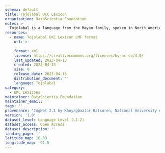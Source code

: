 ```yaml
---
schema: default
title: Tojolabal UKC Lexicon
organization: DataScientia Foundation
notes: >-
  Tojolabal is a language from the Mayan family, spoken in North America. The UKC Lexicon of Tojolabal is represented as a lexico-semantic network. It consists of words, word senses, synsets, as well as sense-level and synset-level relationships.
resources:
  - name: Tojolabal UKC Lexicon LMF format
    url: >-
      
    format: xml
    license: https://creativecommons.org/licenses/by-nc-sa/4.0/
    last_updated: 2023-04-13
    created: 2023-04-13
    size: 0
    release_date: 2023-04-13
    distribution_document: ''
    language: Tojolabal
category:
  - UKC Lexicons
maintainer: DataScientia Foundation
maintainer_email: ''
tags: ''
provenance: 'CogNet 2.1 by Khuyagbaatar Batsuren, National University of Mongolia (http://cognet.ukc.disi.unitn.it); Native Languages of the Americas 2021.11. by Laura Redish and Orrin Lewis (http://www.native-languages.org); Princeton WordNet 2.1 by Princeton University (https://wordnet.princeton.edu)'
version: '1.0'
dataset_level: Language Level (L1-2)
dataset_access: Open Access
dataset_description: ''
landing_page: ''
latitude_map: 16.33
longitude_map: -91.5
---
```

